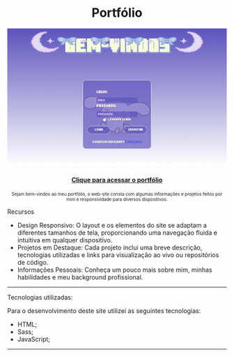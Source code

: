 <h1 align="center">
    Portfólio
</h1>

![Resultado do projeto](preview-login.webp)

<h4 align="center"><a href="https://alex-portfolliio.netlify.app">Clique para acessar o portfólio</a></h4>

<p align="center" style="font-size: 10px;">
    Sejam bem-vindos ao meu portfólio, o web-site consta com algumas informações e projetos feitos por mim e responsividade para diversos dispositivos.
</p>

Recursos
- Design Responsivo: O layout e os elementos do site se adaptam a diferentes tamanhos de tela, proporcionando uma navegação fluida e intuitiva em qualquer dispositivo.
- Projetos em Destaque: Cada projeto inclui uma breve descrição, tecnologias utilizadas e links para visualização ao vivo ou repositórios de código.
- Informações Pessoais: Conheça um pouco mais sobre mim, minhas habilidades e meu background profissional.
---
Tecnologias utilizadas:

Para o desenvolvimento deste site utilizei as seguintes tecnologias:

- HTML;
- Sass;
- JavaScript;

---
